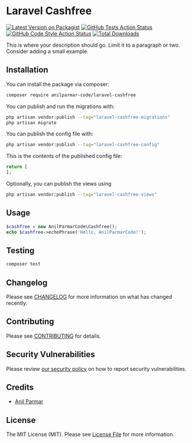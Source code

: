 # Laravel Cashfree

[![Latest Version on Packagist](https://img.shields.io/packagist/v/anilparmar-code/laravel-cashfree.svg?style=flat-square)](https://packagist.org/packages/anilparmar-code/laravel-cashfree)
[![GitHub Tests Action Status](https://img.shields.io/github/actions/workflow/status/anilparmar-code/laravel-cashfree/run-tests.yml?branch=main&label=tests&style=flat-square)](https://github.com/anilparmar-code/laravel-cashfree/actions?query=workflow%3Arun-tests+branch%3Amain)
[![GitHub Code Style Action Status](https://img.shields.io/github/actions/workflow/status/anilparmar-code/laravel-cashfree/fix-php-code-style-issues.yml?branch=main&label=code%20style&style=flat-square)](https://github.com/anilparmar-code/laravel-cashfree/actions?query=workflow%3A"Fix+PHP+code+style+issues"+branch%3Amain)
[![Total Downloads](https://img.shields.io/packagist/dt/anilparmar-code/laravel-cashfree.svg?style=flat-square)](https://packagist.org/packages/anilparmar-code/laravel-cashfree)

This is where your description should go. Limit it to a paragraph or two. Consider adding a small example.

## Installation

You can install the package via composer:

```bash
composer require anilparmar-code/laravel-cashfree
```

You can publish and run the migrations with:

```bash
php artisan vendor:publish --tag="laravel-cashfree-migrations"
php artisan migrate
```

You can publish the config file with:

```bash
php artisan vendor:publish --tag="laravel-cashfree-config"
```

This is the contents of the published config file:

```php
return [
];
```

Optionally, you can publish the views using

```bash
php artisan vendor:publish --tag="laravel-cashfree-views"
```

## Usage

```php
$cashfree = new AnilParmarCode\Cashfree();
echo $cashfree->echoPhrase('Hello, AnilParmarCode!');
```

## Testing

```bash
composer test
```

## Changelog

Please see [CHANGELOG](CHANGELOG.md) for more information on what has changed recently.

## Contributing

Please see [CONTRIBUTING](CONTRIBUTING.md) for details.

## Security Vulnerabilities

Please review [our security policy](../../security/policy) on how to report security vulnerabilities.

## Credits

- [Anil Parmar](https://github.com/anilparmar-code)

## License

The MIT License (MIT). Please see [License File](LICENSE.md) for more information.
